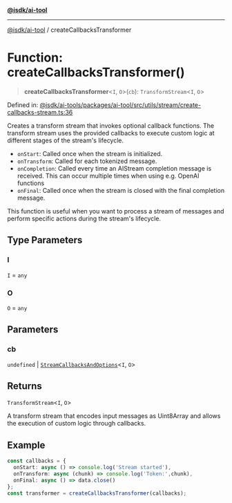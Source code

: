 [**@isdk/ai-tool**](../README.md)

***

[@isdk/ai-tool](../globals.md) / createCallbacksTransformer

# Function: createCallbacksTransformer()

> **createCallbacksTransformer**\<`I`, `O`\>(`cb`): `TransformStream`\<`I`, `O`\>

Defined in: [@isdk/ai-tools/packages/ai-tool/src/utils/stream/create-callbacks-stream.ts:36](https://github.com/isdk/ai-tool.js/blob/d0765f898f217d97c57c6949502b4a7bef5dce5e/src/utils/stream/create-callbacks-stream.ts#L36)

Creates a transform stream that invokes optional callback functions.
The transform stream uses the provided callbacks to execute custom logic at different stages of the stream's lifecycle.
- `onStart`: Called once when the stream is initialized.
- `onTransform`: Called for each tokenized message.
- `onCompletion`: Called every time an AIStream completion message is received. This can occur multiple times when using e.g. OpenAI functions
- `onFinal`: Called once when the stream is closed with the final completion message.

This function is useful when you want to process a stream of messages and perform specific actions during the stream's lifecycle.

## Type Parameters

### I

`I` = `any`

### O

`O` = `any`

## Parameters

### cb

`undefined` | [`StreamCallbacksAndOptions`](../interfaces/StreamCallbacksAndOptions.md)\<`I`, `O`\>

## Returns

`TransformStream`\<`I`, `O`\>

A transform stream that encodes input messages as Uint8Array and allows the execution of custom logic through callbacks.

## Example

```ts
const callbacks = {
  onStart: async () => console.log('Stream started'),
  onTransform: async (chunk) => console.log('Token:',chunk),
  onFinal: async () => data.close()
};
const transformer = createCallbacksTransformer(callbacks);
```
